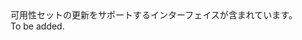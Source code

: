 <Namespace Name="Microsoft.Azure.Management.Compute.Fluent.AvailabilitySet.Update">
  <Docs>
    <summary>可用性セットの更新をサポートするインターフェイスが含まれています。</summary> 
    <remarks>To be added.</remarks>
  </Docs>
</Namespace>
